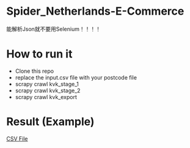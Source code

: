 # Spider_Netherlands-E-Commerce
能解析Json就不要用Selenium！！！！

# How to run it
* Clone this repo
* replace the input.csv file with your postcode file
* scrapy crawl kvk_stage_1
* scrapy crawl kvk_stage_2
* scrapy crawl kvk_export

# Result (Example)
[CSV File](https://github.com/PythonSpiderMan/Spider_Netherlands-E-Commerce/blob/master/output.csv)
